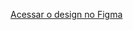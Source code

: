 [Acessar o design no Figma](https://www.figma.com/design/UOGzkbI1pXgAArI0mGshKb/MASSA?node-id=1214-419&t=mlc9VoTgHcDPaAZj-1)

